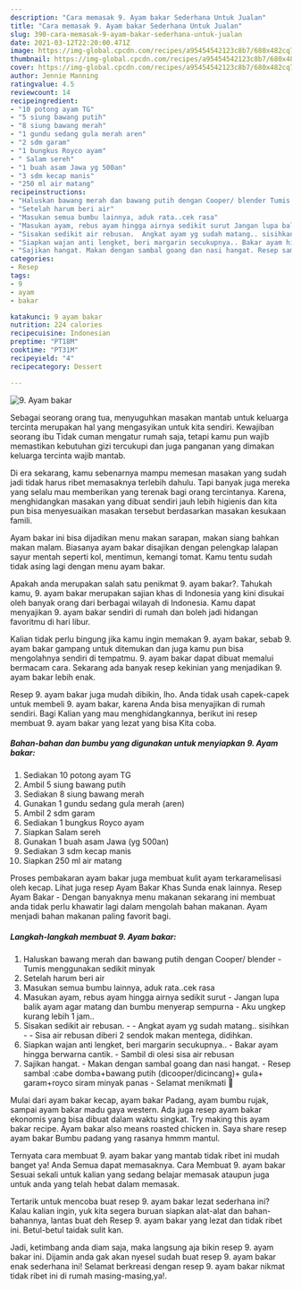 ```yaml
---
description: "Cara memasak 9. Ayam bakar Sederhana Untuk Jualan"
title: "Cara memasak 9. Ayam bakar Sederhana Untuk Jualan"
slug: 390-cara-memasak-9-ayam-bakar-sederhana-untuk-jualan
date: 2021-03-12T22:20:00.471Z
image: https://img-global.cpcdn.com/recipes/a95454542123c8b7/680x482cq70/9-ayam-bakar-foto-resep-utama.jpg
thumbnail: https://img-global.cpcdn.com/recipes/a95454542123c8b7/680x482cq70/9-ayam-bakar-foto-resep-utama.jpg
cover: https://img-global.cpcdn.com/recipes/a95454542123c8b7/680x482cq70/9-ayam-bakar-foto-resep-utama.jpg
author: Jennie Manning
ratingvalue: 4.5
reviewcount: 14
recipeingredient:
- "10 potong ayam TG"
- "5 siung bawang putih"
- "8 siung bawang merah"
- "1 gundu sedang gula merah aren"
- "2 sdm garam"
- "1 bungkus Royco ayam"
- " Salam sereh"
- "1 buah asam Jawa yg 500an"
- "3 sdm kecap manis"
- "250 ml air matang"
recipeinstructions:
- "Haluskan bawang merah dan bawang putih dengan Cooper/ blender Tumis menggunakan sedikit minyak"
- "Setelah harum beri air"
- "Masukan semua bumbu lainnya, aduk rata..cek rasa"
- "Masukan ayam, rebus ayam hingga airnya sedikit surut Jangan lupa balik ayam agar matang dan bumbu menyerap sempurna Aku ungkep kurang lebih 1 jam.."
- "Sisakan sedikit air rebusan.  Angkat ayam yg sudah matang.. sisihkan  Sisa air rebusan diberi 2 sendok makan mentega, didihkan."
- "Siapkan wajan anti lengket, beri margarin secukupnya.. Bakar ayam hingga berwarna cantik. Sambil di olesi sisa air rebusan"
- "Sajikan hangat. Makan dengan sambal goang dan nasi hangat. Resep sambal :cabe domba+bawang putih (dicooper/dicincang)+ gula+ garam+royco siram minyak panas Selamat menikmati 🥰"
categories:
- Resep
tags:
- 9
- ayam
- bakar

katakunci: 9 ayam bakar 
nutrition: 224 calories
recipecuisine: Indonesian
preptime: "PT18M"
cooktime: "PT31M"
recipeyield: "4"
recipecategory: Dessert

---
```



![9. Ayam bakar](https://img-global.cpcdn.com/recipes/a95454542123c8b7/680x482cq70/9-ayam-bakar-foto-resep-utama.jpg)

Sebagai seorang orang tua, menyuguhkan masakan mantab untuk keluarga tercinta merupakan hal yang mengasyikan untuk kita sendiri. Kewajiban seorang ibu Tidak cuman mengatur rumah saja, tetapi kamu pun wajib memastikan kebutuhan gizi tercukupi dan juga panganan yang dimakan keluarga tercinta wajib mantab.

Di era  sekarang, kamu sebenarnya mampu memesan masakan yang sudah jadi tidak harus ribet memasaknya terlebih dahulu. Tapi banyak juga mereka yang selalu mau memberikan yang terenak bagi orang tercintanya. Karena, menghidangkan masakan yang dibuat sendiri jauh lebih higienis dan kita pun bisa menyesuaikan masakan tersebut berdasarkan masakan kesukaan famili. 

Ayam bakar ini bisa dijadikan menu makan sarapan, makan siang bahkan makan malam. Biasanya ayam bakar disajikan dengan pelengkap lalapan sayur mentah seperti kol, mentimun, kemangi tomat. Kamu tentu sudah tidak asing lagi dengan menu ayam bakar.

Apakah anda merupakan salah satu penikmat 9. ayam bakar?. Tahukah kamu, 9. ayam bakar merupakan sajian khas di Indonesia yang kini disukai oleh banyak orang dari berbagai wilayah di Indonesia. Kamu dapat menyajikan 9. ayam bakar sendiri di rumah dan boleh jadi hidangan favoritmu di hari libur.

Kalian tidak perlu bingung jika kamu ingin memakan 9. ayam bakar, sebab 9. ayam bakar gampang untuk ditemukan dan juga kamu pun bisa mengolahnya sendiri di tempatmu. 9. ayam bakar dapat dibuat memalui bermacam cara. Sekarang ada banyak resep kekinian yang menjadikan 9. ayam bakar lebih enak.

Resep 9. ayam bakar juga mudah dibikin, lho. Anda tidak usah capek-capek untuk membeli 9. ayam bakar, karena Anda bisa menyajikan di rumah sendiri. Bagi Kalian yang mau menghidangkannya, berikut ini resep membuat 9. ayam bakar yang lezat yang bisa Kita coba.

<!--inarticleads1-->

##### Bahan-bahan dan bumbu yang digunakan untuk menyiapkan 9. Ayam bakar:

1. Sediakan 10 potong ayam TG
1. Ambil 5 siung bawang putih
1. Sediakan 8 siung bawang merah
1. Gunakan 1 gundu sedang gula merah (aren)
1. Ambil 2 sdm garam
1. Sediakan 1 bungkus Royco ayam
1. Siapkan  Salam sereh
1. Gunakan 1 buah asam Jawa (yg 500an)
1. Sediakan 3 sdm kecap manis
1. Siapkan 250 ml air matang


Proses pembakaran ayam bakar juga membuat kulit ayam terkaramelisasi oleh kecap. Lihat juga resep Ayam Bakar Khas Sunda enak lainnya. Resep Ayam Bakar - Dengan banyaknya menu makanan sekarang ini membuat anda tidak perlu khawatir lagi dalam mengolah bahan makanan. Ayam menjadi bahan makanan paling favorit bagi. 

<!--inarticleads2-->

##### Langkah-langkah membuat 9. Ayam bakar:

1. Haluskan bawang merah dan bawang putih dengan Cooper/ blender - Tumis menggunakan sedikit minyak
1. Setelah harum beri air
1. Masukan semua bumbu lainnya, aduk rata..cek rasa
1. Masukan ayam, rebus ayam hingga airnya sedikit surut - Jangan lupa balik ayam agar matang dan bumbu menyerap sempurna - Aku ungkep kurang lebih 1 jam..
1. Sisakan sedikit air rebusan. -  - Angkat ayam yg sudah matang.. sisihkan -  - Sisa air rebusan diberi 2 sendok makan mentega, didihkan.
1. Siapkan wajan anti lengket, beri margarin secukupnya.. - Bakar ayam hingga berwarna cantik. - Sambil di olesi sisa air rebusan
1. Sajikan hangat. - Makan dengan sambal goang dan nasi hangat. - Resep sambal :cabe domba+bawang putih (dicooper/dicincang)+ gula+ garam+royco siram minyak panas - Selamat menikmati 🥰


Mulai dari ayam bakar kecap, ayam bakar Padang, ayam bumbu rujak, sampai ayam bakar madu gaya western. Ada juga resep ayam bakar ekonomis yang bisa dibuat dalam waktu singkat. Try making this ayam bakar recipe. Ayam bakar also means roasted chicken in. Saya share resep ayam bakar Bumbu padang yang rasanya hmmm mantul. 

Ternyata cara membuat 9. ayam bakar yang mantab tidak ribet ini mudah banget ya! Anda Semua dapat memasaknya. Cara Membuat 9. ayam bakar Sesuai sekali untuk kalian yang sedang belajar memasak ataupun juga untuk anda yang telah hebat dalam memasak.

Tertarik untuk mencoba buat resep 9. ayam bakar lezat sederhana ini? Kalau kalian ingin, yuk kita segera buruan siapkan alat-alat dan bahan-bahannya, lantas buat deh Resep 9. ayam bakar yang lezat dan tidak ribet ini. Betul-betul taidak sulit kan. 

Jadi, ketimbang anda diam saja, maka langsung aja bikin resep 9. ayam bakar ini. Dijamin anda gak akan nyesel sudah buat resep 9. ayam bakar enak sederhana ini! Selamat berkreasi dengan resep 9. ayam bakar nikmat tidak ribet ini di rumah masing-masing,ya!.

